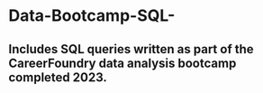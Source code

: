 # Data-Bootcamp-SQL-
## Includes SQL queries written as part of the CareerFoundry data analysis bootcamp completed 2023. 
